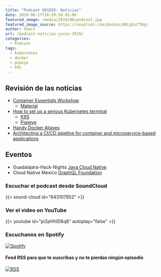 ```yaml
---
title: "Podcast S01E03: Noticias"
date: 2019-06-27T16:59:59-05:00
featured_image: /media/2019/06/podcast.jpg
featured_image_source: https://unsplash.com/photos/OKLqGsCT8qs
author: domix
url: /podcast-noticias-junio-2019/
categories:
  - Podcast
tags:
  - kubernetes
  - docker
  - popeye
  - k9s
---
```



## Revisión de las noticias

* [Container Essentials Workshop](http://ripperon.com/docker/2019/06/12/container-essentials-workshop/)
    * [Material](https://docs.google.com/presentation/d/1lMZzHKp9iH6uOmiuuDtXi958XUBfn9oWMN3ZMfHPQqI/edit#slide=id.p)
* [How to set up a serious Kubernetes terminal](https://medium.com/free-code-camp/how-to-set-up-a-serious-kubernetes-terminal-dd07cab51cd4)
    * [K9S](https://github.com/derailed/k9s)
    * [Popeye](https://github.com/derailed/popeye)
* [Handy Docker Aliases](https://hackernoon.com/handy-docker-aliases-4bd85089a3b8)
* [Architecting a CI/CD pipeline for container and microservice-based applications](https://medium.com/@alokmalakar/architecting-a-ci-cd-pipeline-for-container-and-microservice-based-applications-120f4b470681)


## Eventos

* Guadalajara-Hack-Nights [Java Cloud Native](https://www.meetup.com/Guadalajara-Hack-Nights/events/262518614/)
* Cloud Native Mexico [GraphQL Foundation](https://www.meetup.com/Cloud-Native-Mexico/events/262594826/)


### Escuchar el podcast desde SoundCloud

{{< sound-cloud id="643107852" >}}


### Ver el video en YouTube

{{< youtube id="pi2pHhID6q8" autoplay="false" >}}

### Escuchanos en Spotify

[![Spotify](/spotify-podcast-badge-blk-grn-330x80.png)](https://open.spotify.com/show/4PQyVjzcDQuELxi3aNO86e)


#### Feed RSS para que te suscribas y no te pierdas ningún episodio

[![RSS](/RSS_Feed_Icon.jpg)](http://feeds.soundcloud.com/users/soundcloud:users:393589416/sounds.rss)